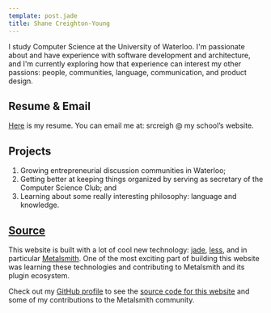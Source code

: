 ```yaml
---
template: post.jade
title: Shane Creighton-Young
---
```


I study Computer Science at the University of Waterloo. I'm passionate about
and have experience with software development and architecture, and I'm
currently exploring how that experience can interest my other passions: people,
communities, language, communication, and product design.

## Resume & Email
[Here](/resume.pdf) is my resume. You can email me at: srcreigh @ my
school&rsquo;s website.

## Projects
1. Growing entrepreneurial discussion communities in Waterloo;
2. Getting better at keeping things organized by serving as secretary of the
   Computer Science Club; and
3. Learning about some really interesting philosophy: language and knowledge.

## [Source](http://github.com/srcreigh/srcreigh.github.io) 
This website is built with a lot of cool new technology:
[jade](http://jade-lang.com/), [less](http://lesscss.org), and in particular
[Metalsmith](http://metalsmith.io). One of the most exciting part of building
this website was learning these technologies and contributing to Metalsmith and
its plugin ecosystem.

Check out my [GitHub profile](http://github.com/srcreigh) to see the [source
code for this website](http://github.com/srcreigh/srcreigh.github.io) and some
of my contributions to the Metalsmith community.
